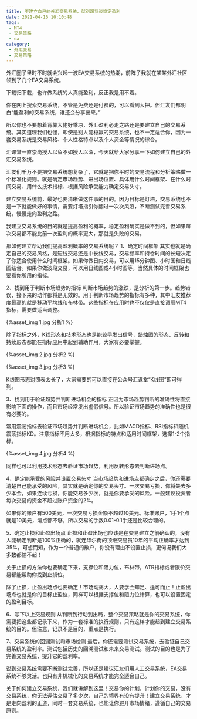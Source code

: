 ```yaml
---
title: 不建立自己的外汇交易系统，就别跟我谈稳定盈利
date: 2021-04-16 10:10:48
tags:
 - MT4
 - 交易策略
 - ea
category:
 - 外汇交易
 - 交易策略
---
```


外汇圈子里时不时就会兴起一波EA交易系统的热潮，前阵子我就在某某外汇社区领到了几个EA交易系统。

下载归下载，也许做系统的人真能盈利，反正我是用不着。

你在网上搜索交易系统，不管是免费还是付费的，可以看到大把。但汇友们都明白“能盈利的交易系统，谁还会分享出来。”
<!--more-->
所以你也不要想着背靠大佬好乘凉，外汇盈利必走之路还是要建立自己的交易系统。其实道理我们也懂，即使是别人能稳赢的交易系统，也不一定适合你，因为一套交易系统是交易风格、个人性格特点以及个人资金等情况的综合。

汇课堂一直崇尚授人以鱼不如授人以渔，今天就给大家分享一下如何建立自己的外汇交易系统。

汇友们千万不要把交易系统想复杂了，它就是把你平时的交易流程和分析策略做一个标准化规则。就是确定市场趋势、进出场位置、具体用什么时间框架、在什么时间交易、用什么技术指标、根据风险承受能力确定交易头寸。

建立交易系统前，最好也要清晰做这件事的目的。因为目标是灯塔，交易系统也不是一下就能做好的事情，需要灯塔指引你翻过一次次风浪，不断测试完善交易系统，慢慢走向盈利之路。

我建立交易系统的目的就是提高盈利的概率，稳定盈利确实是做不到的，但如果每次交易都不能比前一次盈利的概率更大，那就是失败的交易。

那如何建立帮助我们提高盈利概率的交易系统呢？
1、确定时间框架
其实也就是确定自己的交易风格，是短线交易还是中长线交易，交易频率和持仓时间的长短决定了你适合使用什么时间框架。如果你做日内交易，可以用15分钟图、小时图和日线图结合。如果你做波段交易，可以用日线图或4小时图等，当然具体的时间框架也要看你所用的指标。

2、找到用于判断市场趋势的指标
判断市场趋势的涨跌，是分析的第一步。趋势错误，接下来的动作都将是无效的。用于判断市场趋势的指标有多种，其中汇友推荐度最高的就是移动平均线和布林带。这些指标在应用时也不仅仅是直接调用MT4指标，需要做适当调整。


{%asset_img 1.jpg 分析1 %}

除了指标之外，K线形态和技术形态也是能较早发出信号，蜡烛图的形态、反转和持续形态都能在指标应用中起到辅助作用，大家有必要掌握。


{%asset_img 2.jpg 分析2 %}


{%asset_img 3.jpg 分析3 %}

K线图形态对照表太长了，大家需要的可以直接在公众号汇课堂“K线图”即可得到。

3、找到用于验证趋势并判断进场机会的指标
正因为市场趋势判断的准确性将直接影响下面的操作，而且市场经常发出虚假信号。所以验证市场趋势的准确性也是很有必要的。

常用震荡指标去验证市场趋势并判断进场机会，比如MACD指标、RSI指标和随机震荡指标KD。注意指标不用太多，根据指标的特点和适用时间框架，选择1-2个指标。


{%asset_img 4.jpg 分析4 %}

同样也可以利用技术形态去验证市场趋势，利用反转形态去判断进场点。

4、确定能承受的风险并设置交易头寸
当市场趋势和进场点都确定之后，你还需要清楚自己能承受的风险，其实就是确定你的交易头寸。一次交易亏损，你将失去多少本金，如果连续亏损，你能交易多少次，就是你要承受的风险。一般建议投资者每次交易的资金不超过账户资金的2%。

如果你的账户有500美元，一次交易亏损金额不超过10美元。标准账户，1手1个点就是10美元，滑点都不够，所以交易的手数0.01-0.1手还是比较合理的。

5、确定止损和止盈出场点
止损和止盈出场也应该是在交易建立之前确认的，没有人能确定判断是100%正确的，就连华尔街的顶级交易员10年的平均正确率才达到35%，可想而知，作为一个普通的散户，你没有理由不设置止损，更何况我们大多数都输不起！

关于止损的方法你也要确定下来，支撑位和阻力位，布林带，ATR指标或者限价交易都能帮助你找到止损位。

除了止损，止盈出场点也要确定！市场动荡大，人要学会知足、适可而止！止盈出场点也就是你的目标止盈位，同样可以根据支撑位和阻力位计算，也可以设置固定的盈利目标。

6、写下以上交易规则
从判断到行动到出局，整个交易策略就是你的交易系统，你需要把这些都记录下来，作为一套标准的执行规则，只有这样才能起到建立交易系统的目的。但注意，记录不是目的，重点是执行。

7、交易系统的回溯测试和市场检测
最后，你还需要测试交易系统，去验证自己交易系统的盈利率。测试包括历史的回溯测试和未来交易测试。测试的目的也是为了完善交易系统，提升它的盈利率。

说到交易系统需要不断测试完善，所以还是建议汇友们用人工交易系统，EA交易系统不够灵活。也只有非机械化的交易系统才能完全适合自己。

关于如何建立交易系统，我们就讲解到这里！交易你的计划，计划你的交易，没有交易系统，你无法评估交易了多少次，自己的境界有没有提升！建立交易系统，才是走向盈利的正道，同时一套交易系统，也能让你避开市场情绪，遵循自己的交易原则。
